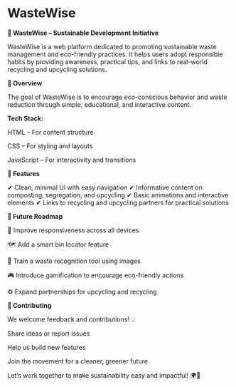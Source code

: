 # WasteWise
**🌱 WasteWise – Sustainable Development Initiative**

WasteWise is a web platform dedicated to promoting sustainable waste management and eco-friendly practices. It helps users adopt responsible habits by providing awareness, practical tips, and links to real-world recycling and upcycling solutions.

**🔹 Overview**

The goal of WasteWise is to encourage eco-conscious behavior and waste reduction through simple, educational, and interactive content.

**Tech Stack:**

HTML – For content structure

CSS – For styling and layouts

JavaScript – For interactivity and transitions

**🚀 Features**

✔ Clean, minimal UI with easy navigation
✔ Informative content on composting, segregation, and upcycling
✔ Basic animations and interactive elements
✔ Links to recycling and upcycling partners for practical solutions

**🔮 Future Roadmap**

📱 Improve responsiveness across all devices

🗺 Add a smart bin locator feature

📸 Train a waste recognition tool using images

🎮 Introduce gamification to encourage eco-friendly actions

♻ Expand partnerships for upcycling and recycling

**🤝 Contributing**

We welcome feedback and contributions! 💡

Share ideas or report issues

Help us build new features

Join the movement for a cleaner, greener future

Let’s work together to make sustainability easy and impactful! 🌍💚
